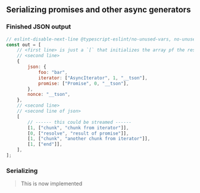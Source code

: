 ## Serializing promises and other async generators

### Finished JSON output

```js
// eslint-disable-next-line @typescript-eslint/no-unused-vars, no-unused-vars
const out = [
	// <first line> is just a `[` that initializes the array pf the response
	// <second line>
	{
		json: {
			foo: "bar",
			iterator: ["AsyncIterator", 1, "__tson"],
			promise: ["Promise", 0, "__tson"],
		},
		nonce: "__tson",
	},
	// <second line>
	// <second line of json>
	[
		// ------ this could be streamed ------
		[1, ["chunk", "chunk from iterator"]],
		[0, ["resolve", "result of promise"]],
		[1, ["chunk", "another chunk from iterator"]],
		[1, ["end"]],
	],
];
```

### Serializing

> This is now implemented
